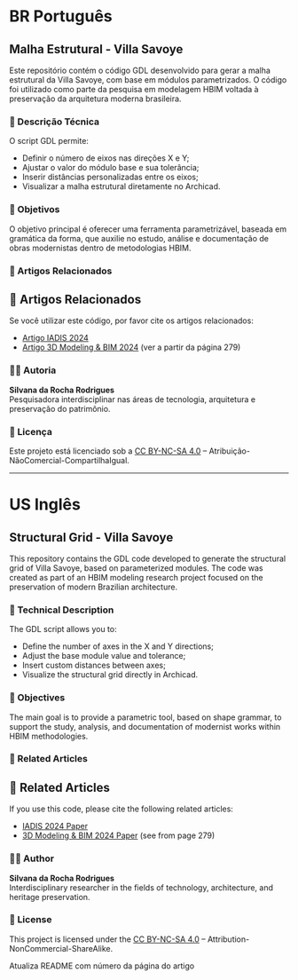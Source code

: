 # BR Português

## Malha Estrutural - Villa Savoye

Este repositório contém o código GDL desenvolvido para gerar a malha estrutural da Villa Savoye, com base em módulos parametrizados. O código foi utilizado como parte da pesquisa em modelagem HBIM voltada à preservação da arquitetura moderna brasileira.

### 📐 Descrição Técnica

O script GDL permite:
- Definir o número de eixos nas direções X e Y;
- Ajustar o valor do módulo base e sua tolerância;
- Inserir distâncias personalizadas entre os eixos;
- Visualizar a malha estrutural diretamente no Archicad.

### 🧠 Objetivos

O objetivo principal é oferecer uma ferramenta parametrizável, baseada em gramática da forma, que auxilie no estudo, análise e documentação de obras modernistas dentro de metodologias HBIM.

### 📄 Artigos Relacionados

## 📄 Artigos Relacionados

Se você utilizar este código, por favor cite os artigos relacionados:

- [Artigo IADIS 2024](./Artigo%20IADIS%202024.pdf)
- [Artigo 3D Modeling & BIM 2024](./Artigo_2024_3DModeling&BIM.pdf) (ver a partir da página 279)

### 👩‍💻 Autoria

**Silvana da Rocha Rodrigues**  
Pesquisadora interdisciplinar nas áreas de tecnologia, arquitetura e preservação do patrimônio.

### 📜 Licença

Este projeto está licenciado sob a [CC BY-NC-SA 4.0](./LICENSE-PT.txt) – Atribuição-NãoComercial-CompartilhaIgual.

---

# US Inglês

## Structural Grid - Villa Savoye

This repository contains the GDL code developed to generate the structural grid of Villa Savoye, based on parameterized modules. The code was created as part of an HBIM modeling research project focused on the preservation of modern Brazilian architecture.

### 📐 Technical Description

The GDL script allows you to:
- Define the number of axes in the X and Y directions;
- Adjust the base module value and tolerance;
- Insert custom distances between axes;
- Visualize the structural grid directly in Archicad.

### 🧠 Objectives

The main goal is to provide a parametric tool, based on shape grammar, to support the study, analysis, and documentation of modernist works within HBIM methodologies.

### 📄 Related Articles

## 📄 Related Articles

If you use this code, please cite the following related articles:

- [IADIS 2024 Paper](./Artigo%20IADIS%202024.pdf)
- [3D Modeling & BIM 2024 Paper](./Artigo_2024_3DModeling&BIM.pdf) (see from page 279)

### 👩‍💻 Author

**Silvana da Rocha Rodrigues**  
Interdisciplinary researcher in the fields of technology, architecture, and heritage preservation.

### 📜 License

This project is licensed under the [CC BY-NC-SA 4.0](./LICENSE-EN.txt) – Attribution-NonCommercial-ShareAlike.

Atualiza README com número da página do artigo

